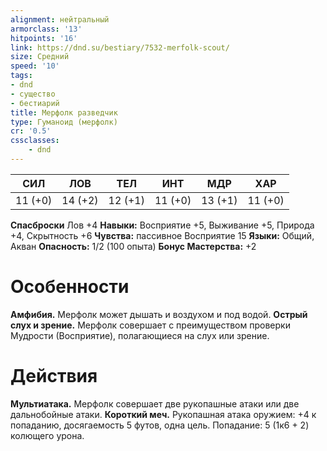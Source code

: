 ```yaml
---
alignment: нейтральный
armorclass: '13'
hitpoints: '16'
link: https://dnd.su/bestiary/7532-merfolk-scout/
size: Средний
speed: '10'
tags:
- dnd
- существо
- бестиарий
title: Мерфолк разведчик
type: Гуманоид (мерфолк)
cr: '0.5'
cssclasses:
    - dnd
---
```



| СИЛ | ЛОВ | ТЕЛ | ИНТ | МДР | ХАР |
|---|---|---|---|---|---|
| 11 (+0) | 14 (+2) | 12 (+1) | 11 (+0) | 13 (+1) | 11 (+0) |
**Спасброски** Лов +4
**Навыки:** Восприятие +5, Выживание +5, Природа +4, Скрытность +6
**Чувства:** пассивное Восприятие 15
**Языки:** Общий, Акван
**Опасность:** 1/2 (100 опыта)
**Бонус Мастерства:** +2


# Особенности
**Амфибия.** Мерфолк может дышать и воздухом и под водой.
**Острый слух и зрение.** Мерфолк совершает с преимуществом проверки Мудрости (Восприятие), полагающиеся на слух или зрение.


# Действия
**Мультиатака.** Мерфолк совершает две рукопашные атаки или две дальнобойные атаки.
**Короткий меч.** Рукопашная атака оружием: +4 к попаданию, досягаемость 5 футов, одна цель. Попадание: 5 (1к6 + 2) колющего урона.